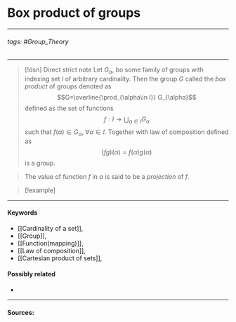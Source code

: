 # Box product of groups
***
###### tags: #Group_Theory 
***
>[!dsn] Direct strict note
>Let $G_{\alpha}$, bo some family of groups with indexing set $I$ of arbitrary cardinality. Then the group $G$ called the *box product* of groups denoted as
>$$G=\overline{\prod_{\alpha\in I}} G_{\alpha}$$
>defined as the set of functions
>$$f:I\to\bigcup_{\alpha\in I}G_{\alpha}$$
>such that $f(\alpha)\in G_{\alpha}$, $\forall \alpha\in I$. Together with law of composition defined as
>$$(fg)(\alpha)=f(\alpha)g(\alpha)$$
>is a group.

>The value of function $f$ in $\alpha$ is said to be a *projection* of $f$.

>[!example] 
>
***
#### Keywords
- [[Cardinality of a set]],
- [[Group]],
- [[Function(mapping)]],
- [[Law of composition]],
- [[Cartesian product of sets]],
#### Possibly related
- 
***
#### Sources:
